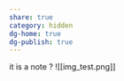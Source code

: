 ```yaml
---
share: true
category: hidden
dg-home: true
dg-publish: true
---
```


it is a note ?
![[img_test.png]]